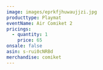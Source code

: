 ```yaml
---
image: images/eprkfjhuwaujjzi.jpg
producttype: Playmat
eventName: Air Comiket 2
pricings:
  - quantity: 1
    price: 65
onsale: false
asin: s-rui0cNRBd
merchandise: comiket
---
```

